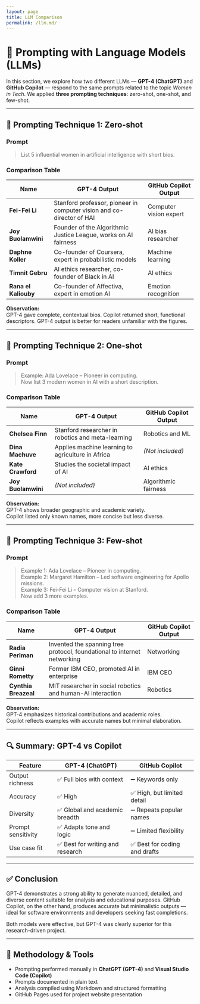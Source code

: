 ```yaml
---
layout: page
title: LLM Comparison
permalink: /llm.md/
---
```


# 🤖 Prompting with Language Models (LLMs)

In this section, we explore how two different LLMs — **GPT-4 (ChatGPT)** and **GitHub Copilot** — respond to the same prompts related to the topic *Women in Tech*. We applied **three prompting techniques**: zero-shot, one-shot, and few-shot.

---

## 🧠 Prompting Technique 1: Zero-shot

### Prompt
> List 5 influential women in artificial intelligence with short bios.

### Comparison Table

| Name               | GPT-4 Output                                                                                   | GitHub Copilot Output             |
|--------------------|-----------------------------------------------------------------------------------------------|-----------------------------------|
| **Fei-Fei Li**      | Stanford professor, pioneer in computer vision and co-director of HAI                         | Computer vision expert            |
| **Joy Buolamwini**  | Founder of the Algorithmic Justice League, works on AI fairness                              | AI bias researcher                |
| **Daphne Koller**   | Co-founder of Coursera, expert in probabilistic models                                        | Machine learning                  |
| **Timnit Gebru**    | AI ethics researcher, co-founder of Black in AI                                               | AI ethics                         |
| **Rana el Kaliouby**| Co-founder of Affectiva, expert in emotion AI                                                 | Emotion recognition               |

**Observation:**  
GPT-4 gave complete, contextual bios. Copilot returned short, functional descriptors. GPT-4 output is better for readers unfamiliar with the figures.

---

## 🧠 Prompting Technique 2: One-shot

### Prompt
> Example: Ada Lovelace – Pioneer in computing.  
> Now list 3 modern women in AI with a short description.

### Comparison Table

| Name               | GPT-4 Output                                                                 | GitHub Copilot Output         |
|--------------------|------------------------------------------------------------------------------|-------------------------------|
| **Chelsea Finn**    | Stanford researcher in robotics and meta-learning                           | Robotics and ML               |
| **Dina Machuve**    | Applies machine learning to agriculture in Africa                           | *(Not included)*              |
| **Kate Crawford**   | Studies the societal impact of AI                                           | AI ethics                     |
| **Joy Buolamwini**  | *(Not included)*                                                            | Algorithmic fairness          |

**Observation:**  
GPT-4 shows broader geographic and academic variety.  
Copilot listed only known names, more concise but less diverse.

---

## 🧠 Prompting Technique 3: Few-shot

### Prompt
> Example 1: Ada Lovelace – Pioneer in computing.  
> Example 2: Margaret Hamilton – Led software engineering for Apollo missions.  
> Example 3: Fei-Fei Li – Computer vision at Stanford.  
> Now add 3 more examples.

### Comparison Table

| Name               | GPT-4 Output                                                                                  | GitHub Copilot Output   |
|--------------------|----------------------------------------------------------------------------------------------|--------------------------|
| **Radia Perlman**   | Invented the spanning tree protocol, foundational to internet networking                    | Networking               |
| **Ginni Rometty**   | Former IBM CEO, promoted AI in enterprise                                                   | IBM CEO                  |
| **Cynthia Breazeal**| MIT researcher in social robotics and human-AI interaction                                  | Robotics                 |

**Observation:**  
GPT-4 emphasizes historical contributions and academic roles.  
Copilot reflects examples with accurate names but minimal elaboration.

---

## 🔍 Summary: GPT-4 vs Copilot

| Feature             | GPT-4 (ChatGPT)               | GitHub Copilot               |
|---------------------|-------------------------------|-------------------------------|
| Output richness     | ✅ Full bios with context       | ➖ Keywords only               |
| Accuracy            | ✅ High                        | ✅ High, but limited detail    |
| Diversity           | ✅ Global and academic breadth | ➖ Repeats popular names       |
| Prompt sensitivity  | ✅ Adapts tone and logic       | ➖ Limited flexibility         |
| Use case fit        | ✅ Best for writing and research | ✅ Best for coding and drafts  |

---

## ✅ Conclusion

GPT-4 demonstrates a strong ability to generate nuanced, detailed, and diverse content suitable for analysis and educational purposes. GitHub Copilot, on the other hand, produces accurate but minimalistic outputs — ideal for software environments and developers seeking fast completions.

Both models were effective, but GPT-4 was clearly superior for this research-driven project.

---

## 📁 Methodology & Tools

- Prompting performed manually in **ChatGPT (GPT-4)** and **Visual Studio Code (Copilot)**  
- Prompts documented in plain text  
- Analysis compiled using Markdown and structured formatting  
- GitHub Pages used for project website presentation
